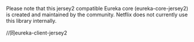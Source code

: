 Please note that this jersey2 compatible Eureka core (eureka-core-jersey2) is created and maintained by the community.  Netflix does not currently use this library internally.

//同eureka-client-jersey2